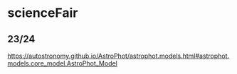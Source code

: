 # scienceFair
## 23/24

https://autostronomy.github.io/AstroPhot/astrophot.models.html#astrophot.models.core_model.AstroPhot_Model
